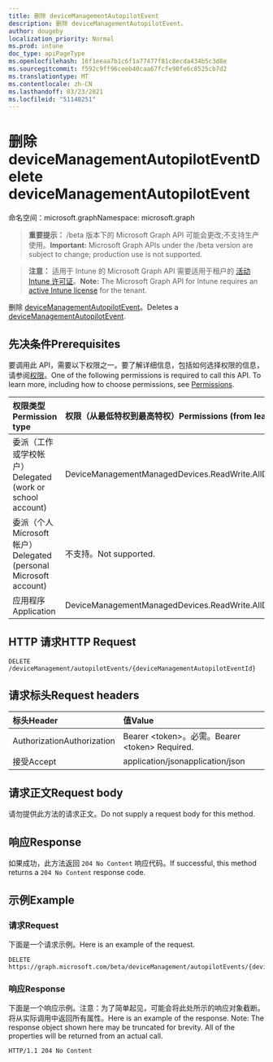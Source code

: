 ```yaml
---
title: 删除 deviceManagementAutopilotEvent
description: 删除 deviceManagementAutopilotEvent。
author: dougeby
localization_priority: Normal
ms.prod: intune
doc_type: apiPageType
ms.openlocfilehash: 16f1eeaa7b1c6f1a77477f81c8ecda434b5c3d8e
ms.sourcegitcommit: f592c9ff96ceeb40caa67fcfe90fe6c8525cb7d2
ms.translationtype: MT
ms.contentlocale: zh-CN
ms.lasthandoff: 03/23/2021
ms.locfileid: "51148251"
---
```

# <a name="delete-devicemanagementautopilotevent"></a><span data-ttu-id="e6972-103">删除 deviceManagementAutopilotEvent</span><span class="sxs-lookup"><span data-stu-id="e6972-103">Delete deviceManagementAutopilotEvent</span></span>

<span data-ttu-id="e6972-104">命名空间：microsoft.graph</span><span class="sxs-lookup"><span data-stu-id="e6972-104">Namespace: microsoft.graph</span></span>

> <span data-ttu-id="e6972-105">**重要提示：** /beta 版本下的 Microsoft Graph API 可能会更改;不支持生产使用。</span><span class="sxs-lookup"><span data-stu-id="e6972-105">**Important:** Microsoft Graph APIs under the /beta version are subject to change; production use is not supported.</span></span>

> <span data-ttu-id="e6972-106">**注意：** 适用于 Intune 的 Microsoft Graph API 需要适用于租户的 [活动 Intune 许可证](https://go.microsoft.com/fwlink/?linkid=839381)。</span><span class="sxs-lookup"><span data-stu-id="e6972-106">**Note:** The Microsoft Graph API for Intune requires an [active Intune license](https://go.microsoft.com/fwlink/?linkid=839381) for the tenant.</span></span>

<span data-ttu-id="e6972-107">删除 [deviceManagementAutopilotEvent](../resources/intune-troubleshooting-devicemanagementautopilotevent.md)。</span><span class="sxs-lookup"><span data-stu-id="e6972-107">Deletes a [deviceManagementAutopilotEvent](../resources/intune-troubleshooting-devicemanagementautopilotevent.md).</span></span>

## <a name="prerequisites"></a><span data-ttu-id="e6972-108">先决条件</span><span class="sxs-lookup"><span data-stu-id="e6972-108">Prerequisites</span></span>
<span data-ttu-id="e6972-p101">要调用此 API，需要以下权限之一。要了解详细信息，包括如何选择权限的信息，请参阅[权限](/graph/permissions-reference)。</span><span class="sxs-lookup"><span data-stu-id="e6972-p101">One of the following permissions is required to call this API. To learn more, including how to choose permissions, see [Permissions](/graph/permissions-reference).</span></span>

|<span data-ttu-id="e6972-111">权限类型</span><span class="sxs-lookup"><span data-stu-id="e6972-111">Permission type</span></span>|<span data-ttu-id="e6972-112">权限（从最低特权到最高特权）</span><span class="sxs-lookup"><span data-stu-id="e6972-112">Permissions (from least to most privileged)</span></span>|
|:---|:---|
|<span data-ttu-id="e6972-113">委派（工作或学校帐户）</span><span class="sxs-lookup"><span data-stu-id="e6972-113">Delegated (work or school account)</span></span>|<span data-ttu-id="e6972-114">DeviceManagementManagedDevices.ReadWrite.All</span><span class="sxs-lookup"><span data-stu-id="e6972-114">DeviceManagementManagedDevices.ReadWrite.All</span></span>|
|<span data-ttu-id="e6972-115">委派（个人 Microsoft 帐户）</span><span class="sxs-lookup"><span data-stu-id="e6972-115">Delegated (personal Microsoft account)</span></span>|<span data-ttu-id="e6972-116">不支持。</span><span class="sxs-lookup"><span data-stu-id="e6972-116">Not supported.</span></span>|
|<span data-ttu-id="e6972-117">应用程序</span><span class="sxs-lookup"><span data-stu-id="e6972-117">Application</span></span>|<span data-ttu-id="e6972-118">DeviceManagementManagedDevices.ReadWrite.All</span><span class="sxs-lookup"><span data-stu-id="e6972-118">DeviceManagementManagedDevices.ReadWrite.All</span></span>|

## <a name="http-request"></a><span data-ttu-id="e6972-119">HTTP 请求</span><span class="sxs-lookup"><span data-stu-id="e6972-119">HTTP Request</span></span>
<!-- {
  "blockType": "ignored"
}
-->
``` http
DELETE /deviceManagement/autopilotEvents/{deviceManagementAutopilotEventId}
```

## <a name="request-headers"></a><span data-ttu-id="e6972-120">请求标头</span><span class="sxs-lookup"><span data-stu-id="e6972-120">Request headers</span></span>
|<span data-ttu-id="e6972-121">标头</span><span class="sxs-lookup"><span data-stu-id="e6972-121">Header</span></span>|<span data-ttu-id="e6972-122">值</span><span class="sxs-lookup"><span data-stu-id="e6972-122">Value</span></span>|
|:---|:---|
|<span data-ttu-id="e6972-123">Authorization</span><span class="sxs-lookup"><span data-stu-id="e6972-123">Authorization</span></span>|<span data-ttu-id="e6972-124">Bearer &lt;token&gt;。必需。</span><span class="sxs-lookup"><span data-stu-id="e6972-124">Bearer &lt;token&gt; Required.</span></span>|
|<span data-ttu-id="e6972-125">接受</span><span class="sxs-lookup"><span data-stu-id="e6972-125">Accept</span></span>|<span data-ttu-id="e6972-126">application/json</span><span class="sxs-lookup"><span data-stu-id="e6972-126">application/json</span></span>|

## <a name="request-body"></a><span data-ttu-id="e6972-127">请求正文</span><span class="sxs-lookup"><span data-stu-id="e6972-127">Request body</span></span>
<span data-ttu-id="e6972-128">请勿提供此方法的请求正文。</span><span class="sxs-lookup"><span data-stu-id="e6972-128">Do not supply a request body for this method.</span></span>

## <a name="response"></a><span data-ttu-id="e6972-129">响应</span><span class="sxs-lookup"><span data-stu-id="e6972-129">Response</span></span>
<span data-ttu-id="e6972-130">如果成功，此方法返回 `204 No Content` 响应代码。</span><span class="sxs-lookup"><span data-stu-id="e6972-130">If successful, this method returns a `204 No Content` response code.</span></span>

## <a name="example"></a><span data-ttu-id="e6972-131">示例</span><span class="sxs-lookup"><span data-stu-id="e6972-131">Example</span></span>

### <a name="request"></a><span data-ttu-id="e6972-132">请求</span><span class="sxs-lookup"><span data-stu-id="e6972-132">Request</span></span>
<span data-ttu-id="e6972-133">下面是一个请求示例。</span><span class="sxs-lookup"><span data-stu-id="e6972-133">Here is an example of the request.</span></span>
``` http
DELETE https://graph.microsoft.com/beta/deviceManagement/autopilotEvents/{deviceManagementAutopilotEventId}
```

### <a name="response"></a><span data-ttu-id="e6972-134">响应</span><span class="sxs-lookup"><span data-stu-id="e6972-134">Response</span></span>
<span data-ttu-id="e6972-p102">下面是一个响应示例。注意：为了简单起见，可能会将此处所示的响应对象截断。将从实际调用中返回所有属性。</span><span class="sxs-lookup"><span data-stu-id="e6972-p102">Here is an example of the response. Note: The response object shown here may be truncated for brevity. All of the properties will be returned from an actual call.</span></span>
``` http
HTTP/1.1 204 No Content
```




